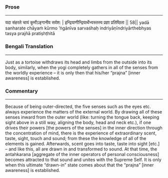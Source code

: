 ### Prose 
 --- 
यदा संहरते चायं कूर्मोऽङ्गानीव सर्वश: |
इन्द्रियाणीन्द्रियार्थेभ्यस्तस्य प्रज्ञा प्रतिष्ठिता || 58||
yadā sanharate chāyaṁ kūrmo ’ṅgānīva sarvaśhaḥ
indriyāṇīndriyārthebhyas tasya prajñā pratiṣhṭhitā

### Bengali Translation 
 --- 
Just as a tortoise withdraws its head and limbs from the outside into its body, similarly, when the yogi completely gathers in all of the senses from the worldly experience – it is only then that his/her “prajna” [inner awareness] is established. 

### Commentary 
 --- 
Because of being outer-directed, the five senses such as the eyes etc. always experience the matters of the external world. By drawing all of these senses inward from the outer world (like: turning the tongue back, keeping sight above in a still way, aligning the body, head and neck etc.), if one drives their powers [the powers of the senses] in the inner direction through the concentration of mind, there is the experience of extraordinary scent, taste, sight, touch and sound; from these the knowledge of all of the elements is gained. Afterwards, scent goes into taste, taste into sight [etc.] – and like this, all are drawn in and transformed to sound. At that time, the antahkarana [aggregate of the inner operators of personal consciousness] becomes attracted to that sound and unites with the Supreme Self. It is only when this ultimate “drawn-in” state comes about that the “prajna” [inner awareness] is established.